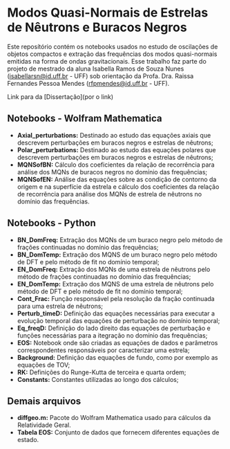 # Modos Quasi-Normais de Estrelas de Nêutrons e Buracos Negros

Este reposítório contém os notebooks usados no estudo de oscilações de objetos compactos e extração das frequências dos modos quasi-normais emitidas na forma de ondas gravitacionais. Esse trabalho faz parte do projeto de mestrado da aluna Isabella Ramos de Souza Nunes (isabellarsn@id.uff.br - UFF) sob orientação da Profa. Dra. Raissa Fernandes Pessoa Mendes (rfpmendes@id.uff.br - UFF).

Link para da [Dissertação](por o link)

## Notebooks - Wolfram Mathematica

*  **Axial_perturbations:** Destinado ao estudo das equações axiais que descrevem perturbações em buracos negros e estrelas de nêutrons;
*  **Polar_perturbations:** Destinado ao estudo das equações polares que descrevem perturbações em buracos negros e estrelas de nêutrons;
*  **MQNSofBN:** Cálculo dos coeficientes da relação de recorrência para análise dos MQNs de buracos negros no domínio das frequências;
*  **MQNSofEN:** Análise das equações sobre as condição de contorno da origem e na superfície da estrela e cálculo dos coeficientes da relação de recorrência para análise dos MQNs de estrela de nêutrons no domínio das frequências.

  ## Notebooks - Python
  
  *  **BN_DomFreq:** Extração dos MQNs de um buraco negro pelo método de frações continuadas no domínio das frequências;
  *  **BN_DomTemp:** Extração dos MQNS de um buraco negro pelo método de DFT e pelo método de fit no domínio temporal;
  *  **EN_DomFreq:** Extração dos MQNs de uma estrela de nêutrons pelo método de frações continuadas no domínio das frequências;
  *  **EN_DomTemp:** Extração dos MQNS de uma estrela de nêutrons pelo método de DFT e pelo método de fit no domínio temporal;
  *  **Cont_Frac:** Função responsável pela resolução da fração continuada para uma estrela de nêutrons;
  *  **Perturb_timeD:** Definição das equações necessárias para executar a evolução temporal das equações de perturbação no domínio temporal;
  *  **Eq_freqD:** Definição do lado direito das equações de perturbação e funções necessárias para a itegração no domínio das frequências;
  *  **EOS:** Notebook onde são criadas as equações de dados e parâmetros correspondentes responsáveis por caracterizar uma estrela;
  *  **Background:** Definição das equações de fundo, como por exemplo as equações de TOV;
  *  **RK:** Definições do Runge-Kutta de terceira e quarta ordem;
  *  **Constants:** Constantes utilizadas ao longo dos cálculos;

## Demais arquivos
* **diffgeo.m:** Pacote do Wolfram Mathematica usado para cálculos da Relatividade Geral.
* **Tabela EOS:** Conjunto de dados que fornecem diferentes equações de estado.




  
